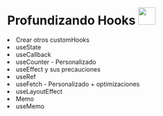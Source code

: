 <h1>Profundizando Hooks  <img src="https://camo.githubusercontent.com/b2cb9808399ad53bdcf25e6e1d4906ced494ad70fc7a6de5cb2b6c552f77870f/68747470733a2f2f6272616e64736c6f676f732e636f6d2f77702d636f6e74656e742f75706c6f6164732f696d616765732f6c617267652f72656475782d6c6f676f2e706e67"  width="40" />
</h1>

<li>Crear otros customHooks</li>
<li>useState</li>
<li>useCallback</li>
<li>useCounter - Personalizado</li>
<li>useEffect y sus precauciones
</li>
<li>useRef</li>
<li>useFetch - Personalizado + optimizaciones
</li>
<li>useLayoutEffect</li>
<li>Memo</li>
<li>useMemo</li>

